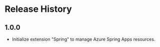 Release History
===============
1.0.0
---
* Initialize extension "Spring" to manage Azure Spring Apps resources.